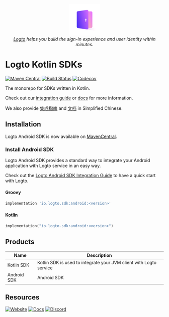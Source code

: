 <p align="center">
    <a href="https://logto.io" target="_blank" align="center" alt="Logto Logo">
        <img src="./logo.png" width="100">
    </a>
    <br/>
    <span><i><a href="https://logto.io" target="_blank">Logto</a> helps you build the sign-in experience and user identity within minutes.</i></span>
</p>

# Logto Kotlin SDKs
[![Maven Central](https://img.shields.io/maven-central/v/io.logto.sdk/kotlin?logo=android)](https://search.maven.org/artifact/io.logto.sdk/android)
[![Build Status](https://github.com/logto-io/kotlin/actions/workflows/main.yml/badge.svg)](https://github.com/logto-io/kotlin/actions/workflows/main.yml)
[![Codecov](https://img.shields.io/codecov/c/github/logto-io/kotlin)](https://app.codecov.io/gh/logto-io/kotlin?branch=master)


The monorepo for SDKs written in Kotlin.

Check out our [integration guide](https://docs.logto.io/integrate-sdk/kotlin) or [docs](https://docs.logto.io/sdk/kotlin) for more information.

We also provide [集成指南](https://docs.logto.io/zh-cn/integrate-sdk/kotlin) and [文档](https://docs.logto.io/zh-cn/sdk/kotlin) in Simplified Chinese.

## Installation
Logto Android SDK is now available on [MavenCentral](https://search.maven.org/search?q=io.logto.sdk).

### Install Android SDK
Logto Android SDK provides a standard way to integrate your Android application with Logto service in an easy way.

Check out the [Logto Android SDK Integration Guide]() to have a quick start with Logto.

#### Groovy
```groovy
implementation 'io.logto.sdk:android:<version>'
```
#### Kotlin
```kotlin
implementation("io.logto.sdk:android:<version>")
```

## Products
| Name | Description |
|---|---|
| Kotlin SDK | Kotlin SDK is used to integrate your JVM client with Logto service |
| Android SDK | Android SDK |

## Resources

[![Website](https://img.shields.io/badge/website-logto.io-8262F8.svg)](https://logto.io/)
[![Docs](https://img.shields.io/badge/docs-logto.io-green.svg)](https://docs.logto.io/docs/sdk/kotlin/)
[![Discord](https://img.shields.io/discord/965845662535147551?logo=discord&logoColor=ffffff&color=7389D8&cacheSeconds=600)](https://discord.gg/UEPaF3j5e6)
